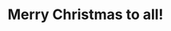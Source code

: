 ---
title: Merry Christmas to all!
link: https://www.facebook.com/plugins/video.php?href=https%3A%2F%2Fwww.facebook.com%2FYITESmusic%2Fvideos%2F939620486199102%2F&show_text=0&width=380
width: 500
height: 600
order: 1
---